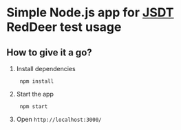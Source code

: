 # Simple Node.js app for [JSDT](https://eclipse.org/webtools/jsdt/) RedDeer test usage
	

## How to give it a go?

1. Install dependencies
        
        npm install
        
2. Start the app
        
        npm start
        
3. Open `http://localhost:3000/`